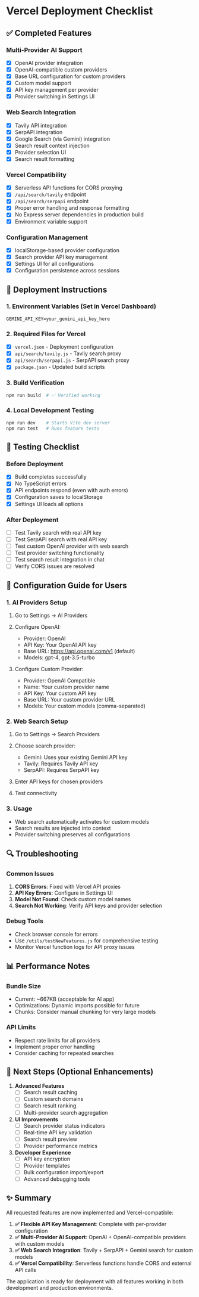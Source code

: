 # Vercel Deployment Checklist

## ✅ Completed Features

### Multi-Provider AI Support
- [x] OpenAI provider integration
- [x] OpenAI-compatible custom providers
- [x] Base URL configuration for custom providers
- [x] Custom model support
- [x] API key management per provider
- [x] Provider switching in Settings UI

### Web Search Integration
- [x] Tavily API integration
- [x] SerpAPI integration
- [x] Google Search (via Gemini) integration
- [x] Search result context injection
- [x] Provider selection UI
- [x] Search result formatting

### Vercel Compatibility
- [x] Serverless API functions for CORS proxying
- [x] `/api/search/tavily` endpoint
- [x] `/api/search/serpapi` endpoint
- [x] Proper error handling and response formatting
- [x] No Express server dependencies in production build
- [x] Environment variable support

### Configuration Management
- [x] localStorage-based provider configuration
- [x] Search provider API key management
- [x] Settings UI for all configurations
- [x] Configuration persistence across sessions

## 🚀 Deployment Instructions

### 1. Environment Variables (Set in Vercel Dashboard)
```
GEMINI_API_KEY=your_gemini_api_key_here
```

### 2. Required Files for Vercel
- [x] `vercel.json` - Deployment configuration
- [x] `api/search/tavily.js` - Tavily search proxy
- [x] `api/search/serpapi.js` - SerpAPI search proxy
- [x] `package.json` - Updated build scripts

### 3. Build Verification
```bash
npm run build  # ✅ Verified working
```

### 4. Local Development Testing
```bash
npm run dev    # Starts Vite dev server
npm run test   # Runs feature tests
```

## 🧪 Testing Checklist

### Before Deployment
- [x] Build completes successfully
- [x] No TypeScript errors
- [x] API endpoints respond (even with auth errors)
- [x] Configuration saves to localStorage
- [x] Settings UI loads all options

### After Deployment
- [ ] Test Tavily search with real API key
- [ ] Test SerpAPI search with real API key
- [ ] Test custom OpenAI provider with web search
- [ ] Test provider switching functionality
- [ ] Test search result integration in chat
- [ ] Verify CORS issues are resolved

## 🔧 Configuration Guide for Users

### 1. AI Providers Setup
1. Go to Settings → AI Providers
2. Configure OpenAI:
   - Provider: OpenAI
   - API Key: Your OpenAI API key
   - Base URL: https://api.openai.com/v1 (default)
   - Models: gpt-4, gpt-3.5-turbo

3. Configure Custom Provider:
   - Provider: OpenAI Compatible
   - Name: Your custom provider name
   - API Key: Your custom API key
   - Base URL: Your custom provider URL
   - Models: Your custom models (comma-separated)

### 2. Web Search Setup
1. Go to Settings → Search Providers
2. Choose search provider:
   - Gemini: Uses your existing Gemini API key
   - Tavily: Requires Tavily API key
   - SerpAPI: Requires SerpAPI key

3. Enter API keys for chosen providers
4. Test connectivity

### 3. Usage
- Web search automatically activates for custom models
- Search results are injected into context
- Provider switching preserves all configurations

## 🔍 Troubleshooting

### Common Issues
1. **CORS Errors**: Fixed with Vercel API proxies
2. **API Key Errors**: Configure in Settings UI
3. **Model Not Found**: Check custom model names
4. **Search Not Working**: Verify API keys and provider selection

### Debug Tools
- Check browser console for errors
- Use `/utils/testNewFeatures.js` for comprehensive testing
- Monitor Vercel function logs for API proxy issues

## 📊 Performance Notes

### Bundle Size
- Current: ~667KB (acceptable for AI app)
- Optimizations: Dynamic imports possible for future
- Chunks: Consider manual chunking for very large models

### API Limits
- Respect rate limits for all providers
- Implement proper error handling
- Consider caching for repeated searches

## 🎯 Next Steps (Optional Enhancements)

1. **Advanced Features**
   - [ ] Search result caching
   - [ ] Custom search domains
   - [ ] Search result ranking
   - [ ] Multi-provider search aggregation

2. **UI Improvements**
   - [ ] Search provider status indicators
   - [ ] Real-time API key validation
   - [ ] Search result preview
   - [ ] Provider performance metrics

3. **Developer Experience**
   - [ ] API key encryption
   - [ ] Provider templates
   - [ ] Bulk configuration import/export
   - [ ] Advanced debugging tools

## ✨ Summary

All requested features are now implemented and Vercel-compatible:

1. **✅ Flexible API Key Management**: Complete with per-provider configuration
2. **✅ Multi-Provider AI Support**: OpenAI + OpenAI-compatible providers with custom models
3. **✅ Web Search Integration**: Tavily + SerpAPI + Gemini search for custom models
4. **✅ Vercel Compatibility**: Serverless functions handle CORS and external API calls

The application is ready for deployment with all features working in both development and production environments.
